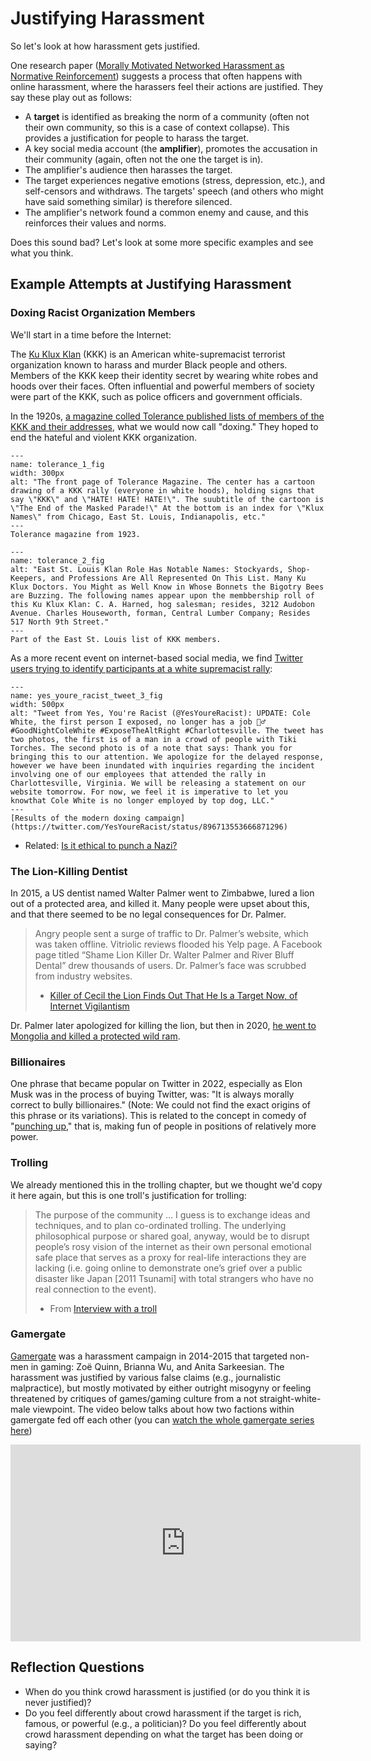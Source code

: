 # Justifying Harassment

So let's look at how harassment gets justified.

One research paper ([Morally Motivated Networked Harassment as Normative Reinforcement](https://journals.sagepub.com/doi/full/10.1177/20563051211021378)) suggests a process that often happens with online harassment, where the harassers feel their actions are justified. They say these play out as follows:
- A __target__ is identified as breaking the norm of a community (often not their own community, so this is a case of context collapse). This provides a justification for people to harass the target.
- A key social media account (the __amplifier__), promotes the accusation in their community (again, often not the one the target is in).
- The amplifier's audience then harasses the target.
- The target experiences negative emotions (stress, depression, etc.), and self-censors and withdraws. The targets' speech (and others who might have said something similar) is therefore silenced.
- The amplifier's network found a common enemy and cause, and this reinforces their values and norms.

Does this sound bad? Let's look at some more specific examples and see what you think.

## Example Attempts at Justifying Harassment

### Doxing Racist Organization Members
We'll start in a time before the Internet:

The [Ku Klux Klan](https://en.wikipedia.org/wiki/Ku_Klux_Klan) (KKK) is an American white-supremacist terrorist organization known to harass and murder Black people and others. Members of the KKK keep their identity secret by wearing white robes and hoods over their faces. Often influential and powerful members of society were part of the KKK, such as police officers and government officials.

In the 1920s, [a magazine colled Tolerance published lists of members of the KKK and their addresses](https://willennar.pastperfectonline.com/library/AFCBAFEA-8D84-46FD-95AA-358225363914), what we would now call "doxing." They hoped to end the hateful and violent KKK organization.

```{figure} tolerance_1.png
---
name: tolerance_1_fig
width: 300px
alt: "The front page of Tolerance Magazine. The center has a cartoon drawing of a KKK rally (everyone in white hoods), holding signs that say \"KKK\" and \"HATE! HATE! HATE!\". The suubtitle of the cartoon is \"The End of the Masked Parade!\" At the bottom is an index for \"Klux Names\" from Chicago, East St. Louis, Indianapolis, etc."
---
Tolerance magazine from 1923.
```


```{figure} tolerance_2.png
---
name: tolerance_2_fig
alt: "East St. Louis Klan Role Has Notable Names: Stockyards, Shop-Keepers, and Professions Are All Represented On This List. Many Ku Klux Doctors. You Might as Well Know in Whose Bonnets the Bigotry Bees are Buzzing. The following names appear upon the membbership roll of this Ku Klux Klan: C. A. Harned, hog salesman; resides, 3212 Audobon Avenue. Charles Houseworth, forman, Central Lumber Company; Resides 517 North 9th Street."
---
Part of the East St. Louis list of KKK members.
```

As a more recent event on internet-based social media, we find [Twitter users trying to identify participants at a white supremacist rally](https://www.npr.org/sections/thetwo-way/2017/08/14/543418271/on-the-internet-everyone-knows-you-re-a-racist-twitter-account-ids-marchers):

```{figure} yes_youre_racists_tweet_3.png
---
name: yes_youre_racist_tweet_3_fig
width: 500px
alt: "Tweet from Yes, You're Racist (@YesYoureRacist): UPDATE: Cole White, the first person I exposed, no longer has a job 💁‍♂️ #GoodNightColeWhite #ExposeTheAltRight #Charlottesville. The tweet has two photos, the first is of a man in a crowd of people with Tiki Torches. The second photo is of a note that says: Thank you for bringing this to our attention. We apologize for the delayed response, however we have been inundated with inquiries regarding the incident involving one of our employees that attended the rally in Charlottesville, Virginia. We will be releasing a statement on our website tomorrow. For now, we feel it is imperative to let you knowthat Cole White is no longer employed by top dog, LLC."
---
[Results of the modern doxing campaign](https://twitter.com/YesYoureRacist/status/896713553666871296)
```

- Related: [Is it ethical to punch a Nazi?](https://www.vox.com/identities/2017/1/26/14369388/richard-spencer-punched-alt-right-trump)


### The Lion-Killing Dentist
In 2015, a US dentist named Walter Palmer went to Zimbabwe, lured a lion out of a protected area, and killed it. Many people were upset about this, and that there seemed to be no legal consequences for Dr. Palmer.
> Angry people sent a surge of traffic to Dr. Palmer’s website, which was taken offline. Vitriolic reviews flooded his Yelp page. A Facebook page titled “Shame Lion Killer Dr. Walter Palmer and River Bluff Dental” drew thousands of users. Dr. Palmer’s face was scrubbed from industry websites.
>
> - [Killer of Cecil the Lion Finds Out That He Is a Target Now, of Internet Vigilantism](https://www.nytimes.com/2015/07/30/us/cecil-the-lion-walter-palmer.html)

Dr. Palmer later apologized for killing the lion, but then in 2020, [he went to Mongolia and killed a protected wild ram](https://www.independent.co.uk/news/world/asia/walter-palmer-cecil-lion-hunt-ram-sheep-mongolia-a9613856.html).


### Billionaires
One phrase that became popular on Twitter in 2022, especially as Elon Musk was in the process of buying Twitter, was: "It is always morally correct to bully billionaires." (Note: We could not find the exact origins of this phrase or its variations). This is related to the concept in comedy of "[punching up](https://en.wiktionary.org/wiki/punch_up)," that is, making fun of people in positions of relatively more power.

### Trolling
We already mentioned this in the trolling chapter, but we thought we'd copy it here again, but this is one troll's justification for trolling:
> The purpose of the community … I guess is to exchange ideas and techniques, and to plan co-ordinated trolling. The underlying philosophical purpose or shared goal, anyway, would be to disrupt people’s rosy vision of the internet as their own personal emotional safe place that serves as a proxy for real-life interactions they are lacking (i.e. going online to demonstrate one’s grief over a public disaster like Japan [2011 Tsunami] with total strangers who have no real connection to the event).
>
> - From [Interview with a troll](http://www.indexoncensorship.org/2011/09/interview-with-a-troll/)

### Gamergate
[Gamergate](https://en.wikipedia.org/wiki/Gamergate_(harassment_campaign)) was a harassment campaign in 2014-2015 that targeted non-men in gaming: Zoë Quinn, Brianna Wu, and Anita Sarkeesian. The harassment was justified by various false claims (e.g., journalistic malpractice), but mostly motivated by either outright misogyny or feeling threatened by critiques of games/gaming culture from a not straight-white-male viewpoint. The video below talks about how two factions within gamergate fed off each other (you can [watch the whole gamergate series here](https://www.youtube.com/watch?v=6y8XgGhXkTQ&list=PLJA_jUddXvY62dhVThbeegLPpvQlR4CjF&index=1))

<iframe width="560" height="315" src="https://www.youtube.com/embed/c6TrKkkVEhs" title="YouTube video player" frameborder="0" allow="accelerometer; autoplay; clipboard-write; encrypted-media; gyroscope; picture-in-picture" allowfullscreen></iframe>


## Reflection Questions
- When do you think crowd harassment is justified (or do you think it is never justified)?
- Do you feel differently about crowd harassment if the target is rich, famous, or powerful (e.g., a politician)? Do you feel differently about crowd harassment depending on what the target has been doing or saying?
